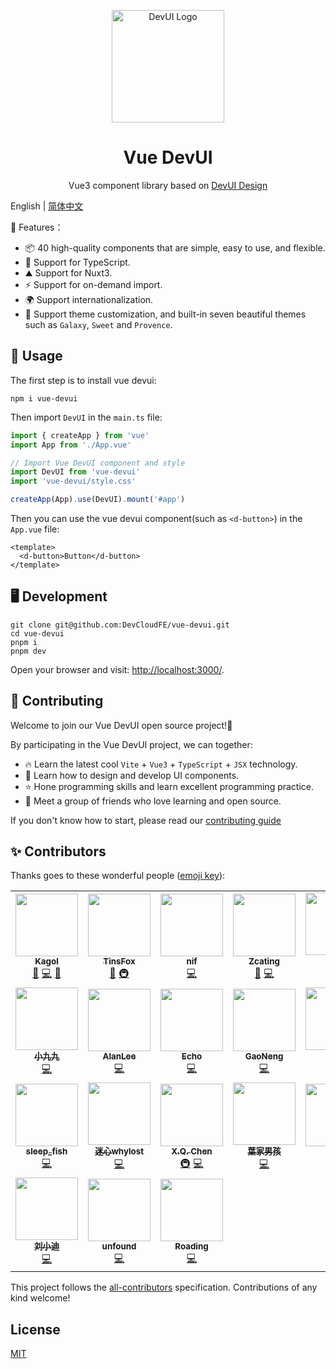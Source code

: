 <p align="center">
  <a href="https://devui.design/home" target="_blank" rel="noopener noreferrer">
    <img alt="DevUI Logo" src="https://github.com/DevCloudFE/vue-devui/raw/dev/packages/devui-vue/public/logo.svg" width="180" style="max-width:100%;">
  </a>
</p>

<h1 align="center">Vue DevUI</h1>

<p align="center">Vue3 component library based on <a href="https://devui.design/" target="_blank" rel="noopener noreferrer">DevUI Design</a></p>

English | [简体中文](README.zh-CN.md)

🌈 Features：

- 📦 40 high-quality components that are simple, easy to use, and flexible.
- 🔑 Support for TypeScript.
- ⛰️ Support for Nuxt3.
- ⚡ Support for on-demand import.
- 🌍 Support internationalization.
- 🎨 Support theme customization, and built-in seven beautiful themes such as `Galaxy`, `Sweet` and `Provence`.

## 🔧 Usage

The first step is to install vue devui:

```
npm i vue-devui
```

Then import `DevUI` in the `main.ts` file:

```ts
import { createApp } from 'vue'
import App from './App.vue'

// Import Vue DevUI component and style
import DevUI from 'vue-devui'
import 'vue-devui/style.css'

createApp(App).use(DevUI).mount('#app')
```

Then you can use the vue devui component(such as `<d-button>`) in the `App.vue` file:

```vue
<template>
  <d-button>Button</d-button>
</template>
```

## 🖥️ Development

```shell
git clone git@github.com:DevCloudFE/vue-devui.git
cd vue-devui
pnpm i
pnpm dev
```

Open your browser and visit: [http://localhost:3000/](http://localhost:3000/).

## 🤝 Contributing

Welcome to join our Vue DevUI open source project!🎉

By participating in the Vue DevUI project, we can together:
- 🔥 Learn the latest cool `Vite` + `Vue3` + `TypeScript` + `JSX` technology.
- 🎁 Learn how to design and develop UI components.
- ⭐ Hone programming skills and learn excellent programming practice.
- 🎊 Meet a group of friends who love learning and open source.

If you don't know how to start, please read our [contributing guide](https://vue-devui.github.io/contributing/)

## ✨ Contributors

Thanks goes to these wonderful people ([emoji key](https://allcontributors.org/docs/en/emoji-key)):

<!-- ALL-CONTRIBUTORS-LIST:START - Do not remove or modify this section -->
<!-- prettier-ignore-start -->
<!-- markdownlint-disable -->
<table>
  <tr>
    <td align="center"><a href="https://juejin.cn/user/712139267650141"><img src="https://avatars.githubusercontent.com/u/9566362?v=4?s=100" width="100px;" alt=""/><br /><sub><b>Kagol</b></sub></a><br /><a href="#maintenance-kagol" title="Maintenance">🚧</a> <a href="https://github.com/DevCloudFE/vue-devui/commits?author=kagol" title="Code">💻</a> <a href="https://github.com/DevCloudFE/vue-devui/commits?author=kagol" title="Documentation">📖</a></td>
    <td align="center"><a href="https://github.com/TinsFox"><img src="https://avatars.githubusercontent.com/u/33956589?v=4?s=100" width="100px;" alt=""/><br /><sub><b>TinsFox</b></sub></a><br /><a href="#maintenance-TinsFox" title="Maintenance">🚧</a> <a href="#infra-TinsFox" title="Infrastructure (Hosting, Build-Tools, etc)">🚇</a></td>
    <td align="center"><a href="https://github.com/lnzhangsong"><img src="https://avatars.githubusercontent.com/u/15092594?v=4?s=100" width="100px;" alt=""/><br /><sub><b>nif</b></sub></a><br /><a href="https://github.com/DevCloudFE/vue-devui/commits?author=lnzhangsong" title="Code">💻</a></td>
    <td align="center"><a href="https://github.com/Zcating"><img src="https://avatars.githubusercontent.com/u/13329558?v=4?s=100" width="100px;" alt=""/><br /><sub><b>Zcating</b></sub></a><br /><a href="#maintenance-Zcating" title="Maintenance">🚧</a> <a href="https://github.com/DevCloudFE/vue-devui/commits?author=Zcating" title="Code">💻</a></td>
    <td align="center"><a href="https://github.com/sufuwang"><img src="https://avatars.githubusercontent.com/u/46395105?v=4?s=100" width="100px;" alt=""/><br /><sub><b>王凯</b></sub></a><br /><a href="https://github.com/DevCloudFE/vue-devui/commits?author=sufuwang" title="Code">💻</a></td>
    <td align="center"><a href="https://github.com/iel-h"><img src="https://avatars.githubusercontent.com/u/53589602?v=4?s=100" width="100px;" alt=""/><br /><sub><b>iel</b></sub></a><br /><a href="#maintenance-iel-h" title="Maintenance">🚧</a> <a href="https://github.com/DevCloudFE/vue-devui/commits?author=iel-h" title="Code">💻</a></td>
    <td align="center"><a href="https://github.com/chenxi24"><img src="https://avatars.githubusercontent.com/u/40349890?v=4?s=100" width="100px;" alt=""/><br /><sub><b>chenxi24</b></sub></a><br /><a href="https://github.com/DevCloudFE/vue-devui/commits?author=chenxi24" title="Code">💻</a></td>
  </tr>
  <tr>
    <td align="center"><a href="https://github.com/asdlml6"><img src="https://avatars.githubusercontent.com/u/61737780?v=4?s=100" width="100px;" alt=""/><br /><sub><b>小九九</b></sub></a><br /><a href="https://github.com/DevCloudFE/vue-devui/commits?author=asdlml6" title="Code">💻</a></td>
    <td align="center"><a href="http://blog.alanlee.top"><img src="https://avatars.githubusercontent.com/u/42601044?v=4?s=100" width="100px;" alt=""/><br /><sub><b>AlanLee</b></sub></a><br /><a href="https://github.com/DevCloudFE/vue-devui/commits?author=AlanLee97" title="Code">💻</a></td>
    <td align="center"><a href="https://github.com/ForeseeBear"><img src="https://avatars.githubusercontent.com/u/15258339?v=4?s=100" width="100px;" alt=""/><br /><sub><b>Echo</b></sub></a><br /><a href="https://github.com/DevCloudFE/vue-devui/commits?author=ForeseeBear" title="Code">💻</a></td>
    <td align="center"><a href="https://github.com/GaoNeng-wWw"><img src="https://avatars.githubusercontent.com/u/31283122?v=4?s=100" width="100px;" alt=""/><br /><sub><b>GaoNeng</b></sub></a><br /><a href="https://github.com/DevCloudFE/vue-devui/commits?author=GaoNeng-wWw" title="Code">💻</a></td>
    <td align="center"><a href="https://github.com/xingyan95"><img src="https://avatars.githubusercontent.com/u/11143986?v=4?s=100" width="100px;" alt=""/><br /><sub><b>行言</b></sub></a><br /><a href="https://github.com/DevCloudFE/vue-devui/commits?author=xingyan95" title="Code">💻</a></td>
    <td align="center"><a href="https://devin974.github.io/"><img src="https://avatars.githubusercontent.com/u/67035714?v=4?s=100" width="100px;" alt=""/><br /><sub><b>devin</b></sub></a><br /><a href="https://github.com/DevCloudFE/vue-devui/commits?author=devin974" title="Code">💻</a></td>
    <td align="center"><a href="https://juejin.cn/user/1618116899507735/posts"><img src="https://avatars.githubusercontent.com/u/70649502?v=4?s=100" width="100px;" alt=""/><br /><sub><b>无声</b></sub></a><br /><a href="https://github.com/DevCloudFE/vue-devui/commits?author=ivestszheng" title="Code">💻</a></td>
  </tr>
  <tr>
    <td align="center"><a href="https://github.com/zxlfly"><img src="https://avatars.githubusercontent.com/u/26324442?v=4?s=100" width="100px;" alt=""/><br /><sub><b>sleep_fish</b></sub></a><br /><a href="https://github.com/DevCloudFE/vue-devui/commits?author=zxlfly" title="Code">💻</a></td>
    <td align="center"><a href="https://github.com/whylost"><img src="https://avatars.githubusercontent.com/u/62528887?v=4?s=100" width="100px;" alt=""/><br /><sub><b>迷心whylost</b></sub></a><br /><a href="https://github.com/DevCloudFE/vue-devui/commits?author=whylost" title="Code">💻</a></td>
    <td align="center"><a href="https://juejin.im/user/5c15d35fe51d4545ae495e43"><img src="https://avatars.githubusercontent.com/u/31237954?v=4?s=100" width="100px;" alt=""/><br /><sub><b>X.Q. Chen</b></sub></a><br /><a href="#infra-brenner8023" title="Infrastructure (Hosting, Build-Tools, etc)">🚇</a> <a href="https://github.com/DevCloudFE/vue-devui/commits?author=brenner8023" title="Code">💻</a></td>
    <td align="center"><a href="https://github.com/git-Where"><img src="https://avatars.githubusercontent.com/u/16344566?v=4?s=100" width="100px;" alt=""/><br /><sub><b>葉家男孩</b></sub></a><br /><a href="https://github.com/DevCloudFE/vue-devui/commits?author=git-Where" title="Code">💻</a></td>
    <td align="center"><a href="https://github.com/CatsAndMice"><img src="https://avatars.githubusercontent.com/u/58327088?v=4?s=100" width="100px;" alt=""/><br /><sub><b>lihai</b></sub></a><br /><a href="https://github.com/DevCloudFE/vue-devui/commits?author=CatsAndMice" title="Code">💻</a></td>
    <td align="center"><a href="http://www.naluduo.vip"><img src="https://avatars.githubusercontent.com/u/28448589?v=4?s=100" width="100px;" alt=""/><br /><sub><b>纳撸多</b></sub></a><br /><a href="https://github.com/DevCloudFE/vue-devui/commits?author=naluduo233" title="Code">💻</a></td>
    <td align="center"><a href="https://github.com/ElsaOOo"><img src="https://avatars.githubusercontent.com/u/48074435?v=4?s=100" width="100px;" alt=""/><br /><sub><b>ElsaOOo</b></sub></a><br /><a href="#maintenance-ElsaOOo" title="Maintenance">🚧</a> <a href="#infra-ElsaOOo" title="Infrastructure (Hosting, Build-Tools, etc)">🚇</a> <a href="https://github.com/DevCloudFE/vue-devui/commits?author=ElsaOOo" title="Code">💻</a></td>
  </tr>
  <tr>
    <td align="center"><a href="https://github.com/liuxdi"><img src="https://avatars.githubusercontent.com/u/10958003?v=4?s=100" width="100px;" alt=""/><br /><sub><b>刘小迪</b></sub></a><br /><a href="https://github.com/DevCloudFE/vue-devui/commits?author=liuxdi" title="Code">💻</a></td>
    <td align="center"><a href="https://github.com/unfound"><img src="https://avatars.githubusercontent.com/u/32935349?v=4?s=100" width="100px;" alt=""/><br /><sub><b>unfound</b></sub></a><br /><a href="https://github.com/DevCloudFE/vue-devui/commits?author=unfound" title="Code">💻</a></td>
    <td align="center"><a href="https://github.com/Roading"><img src="https://avatars.githubusercontent.com/u/7751774?v=4?s=100" width="100px;" alt=""/><br /><sub><b>Roading</b></sub></a><br /><a href="https://github.com/DevCloudFE/vue-devui/commits?author=Roading" title="Code">💻</a></td>
  </tr>
</table>

<!-- markdownlint-restore -->
<!-- prettier-ignore-end -->

<!-- ALL-CONTRIBUTORS-LIST:END -->

This project follows the [all-contributors](https://github.com/all-contributors/all-contributors) specification. Contributions of any kind welcome!

## License

[MIT](https://github.com/DevCloudFE/vue-devui/blob/dev/LICENSE)
